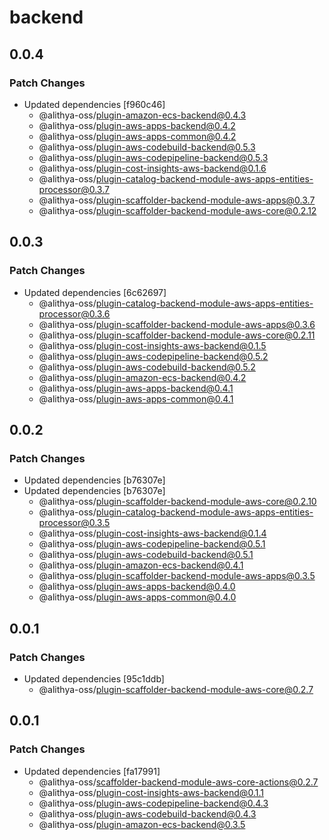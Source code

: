 # backend

## 0.0.4

### Patch Changes

- Updated dependencies [f960c46]
  - @alithya-oss/plugin-amazon-ecs-backend@0.4.3
  - @alithya-oss/plugin-aws-apps-backend@0.4.2
  - @alithya-oss/plugin-aws-apps-common@0.4.2
  - @alithya-oss/plugin-aws-codebuild-backend@0.5.3
  - @alithya-oss/plugin-aws-codepipeline-backend@0.5.3
  - @alithya-oss/plugin-cost-insights-aws-backend@0.1.6
  - @alithya-oss/plugin-catalog-backend-module-aws-apps-entities-processor@0.3.7
  - @alithya-oss/plugin-scaffolder-backend-module-aws-apps@0.3.7
  - @alithya-oss/plugin-scaffolder-backend-module-aws-core@0.2.12

## 0.0.3

### Patch Changes

- Updated dependencies [6c62697]
  - @alithya-oss/plugin-catalog-backend-module-aws-apps-entities-processor@0.3.6
  - @alithya-oss/plugin-scaffolder-backend-module-aws-apps@0.3.6
  - @alithya-oss/plugin-scaffolder-backend-module-aws-core@0.2.11
  - @alithya-oss/plugin-cost-insights-aws-backend@0.1.5
  - @alithya-oss/plugin-aws-codepipeline-backend@0.5.2
  - @alithya-oss/plugin-aws-codebuild-backend@0.5.2
  - @alithya-oss/plugin-amazon-ecs-backend@0.4.2
  - @alithya-oss/plugin-aws-apps-backend@0.4.1
  - @alithya-oss/plugin-aws-apps-common@0.4.1

## 0.0.2

### Patch Changes

- Updated dependencies [b76307e]
- Updated dependencies [b76307e]
  - @alithya-oss/plugin-scaffolder-backend-module-aws-core@0.2.10
  - @alithya-oss/plugin-catalog-backend-module-aws-apps-entities-processor@0.3.5
  - @alithya-oss/plugin-cost-insights-aws-backend@0.1.4
  - @alithya-oss/plugin-aws-codepipeline-backend@0.5.1
  - @alithya-oss/plugin-aws-codebuild-backend@0.5.1
  - @alithya-oss/plugin-amazon-ecs-backend@0.4.1
  - @alithya-oss/plugin-scaffolder-backend-module-aws-apps@0.3.5
  - @alithya-oss/plugin-aws-apps-backend@0.4.0
  - @alithya-oss/plugin-aws-apps-common@0.4.0

## 0.0.1

### Patch Changes

- Updated dependencies [95c1ddb]
  - @alithya-oss/plugin-scaffolder-backend-module-aws-core@0.2.7

## 0.0.1

### Patch Changes

- Updated dependencies [fa17991]
  - @alithya-oss/scaffolder-backend-module-aws-core-actions@0.2.7
  - @alithya-oss/plugin-cost-insights-aws-backend@0.1.1
  - @alithya-oss/plugin-aws-codepipeline-backend@0.4.3
  - @alithya-oss/plugin-aws-codebuild-backend@0.4.3
  - @alithya-oss/plugin-amazon-ecs-backend@0.3.5
